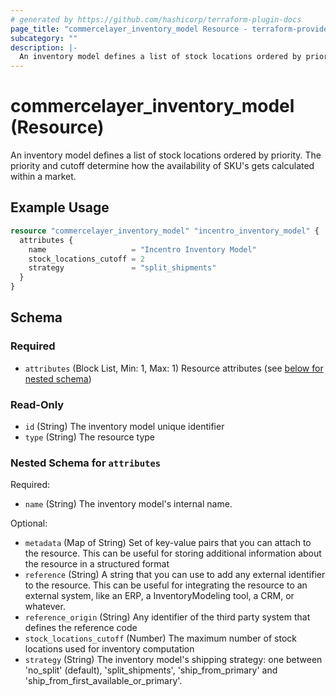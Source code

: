 ```yaml
---
# generated by https://github.com/hashicorp/terraform-plugin-docs
page_title: "commercelayer_inventory_model Resource - terraform-provider-commercelayer"
subcategory: ""
description: |-
  An inventory model defines a list of stock locations ordered by priority. The priority and cutoff determine how the availability of SKU's gets calculated within a market.
---
```


# commercelayer_inventory_model (Resource)

An inventory model defines a list of stock locations ordered by priority. The priority and cutoff determine how the availability of SKU's gets calculated within a market.

## Example Usage

```terraform
resource "commercelayer_inventory_model" "incentro_inventory_model" {
  attributes {
    name                   = "Incentro Inventory Model"
    stock_locations_cutoff = 2
    strategy               = "split_shipments"
  }
}
```

<!-- schema generated by tfplugindocs -->
## Schema

### Required

- `attributes` (Block List, Min: 1, Max: 1) Resource attributes (see [below for nested schema](#nestedblock--attributes))

### Read-Only

- `id` (String) The inventory model unique identifier
- `type` (String) The resource type

<a id="nestedblock--attributes"></a>
### Nested Schema for `attributes`

Required:

- `name` (String) The inventory model's internal name.

Optional:

- `metadata` (Map of String) Set of key-value pairs that you can attach to the resource. This can be useful for storing additional information about the resource in a structured format
- `reference` (String) A string that you can use to add any external identifier to the resource. This can be useful for integrating the resource to an external system, like an ERP, a InventoryModeling tool, a CRM, or whatever.
- `reference_origin` (String) Any identifier of the third party system that defines the reference code
- `stock_locations_cutoff` (Number) The maximum number of stock locations used for inventory computation
- `strategy` (String) The inventory model's shipping strategy: one between 'no_split' (default), 'split_shipments', 'ship_from_primary' and 'ship_from_first_available_or_primary'.


